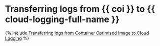 # Transferring logs from {{ coi }} to {{ cloud-logging-full-name }}

{% include [Transferring logs from Container Optimized Image to Cloud Logging](../../_includes/tutorials/coi-fluent-bit-logging.md) %}
